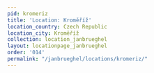 ```yaml
---
pid: kromeriz
title: 'Location: Kroměříž'
location_country: Czech Republic
location_city: Kroměříž
collection: location_janbrueghel
layout: locationpage_janbrueghel
order: '014'
permalink: "/janbrueghel/locations/kromeriz/"
---
```

